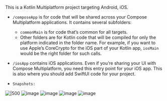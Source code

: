 This is a Kotlin Multiplatform project targeting Android, iOS.

* `/composeApp` is for code that will be shared across your Compose Multiplatform applications.
  It contains several subfolders:
  - `commonMain` is for code that’s common for all targets.
  - Other folders are for Kotlin code that will be compiled for only the platform indicated in the folder name.
    For example, if you want to use Apple’s CoreCrypto for the iOS part of your Kotlin app,
    `iosMain` would be the right folder for such calls.

* `/iosApp` contains iOS applications. Even if you’re sharing your UI with Compose Multiplatform, 
  you need this entry point for your iOS app. This is also where you should add SwiftUI code for your project.


* `Snapshots:`


![|500](https://github.com/almarpa/RickAndMortyApp/blob/develop/composeApp/src/commonMain/snapshots/1.png?raw=true)
![image](https://github.com/almarpa/RickAndMortyApp/blob/develop/composeApp/src/commonMain/snapshots/2.png?raw=true)
![image](https://github.com/almarpa/RickAndMortyApp/blob/develop/composeApp/src/commonMain/snapshots/3.png?raw=true)
![image](https://github.com/almarpa/RickAndMortyApp/blob/develop/composeApp/src/commonMain/snapshots/4.png?raw=true)
![image](https://github.com/almarpa/RickAndMortyApp/blob/develop/composeApp/src/commonMain/snapshots/5.png?raw=true)
